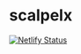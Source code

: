 # scalpelx

[![Netlify Status](https://api.netlify.com/api/v1/badges/cc521040-706e-40d2-ac2a-576eff1d5862/deploy-status)](https://app.netlify.com/sites/scalpelx/deploys)
